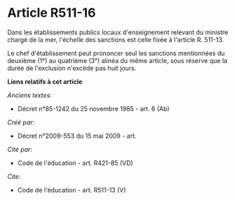 # Article R511-16

Dans les établissements publics locaux d'enseignement relevant du ministre chargé de la mer, l'échelle des sanctions est
celle fixée à l'article R. 511-13. 

Le chef d'établissement peut prononcer seul les sanctions mentionnées du deuxième (1°) au quatrième (3°) alinéa du même
article, sous réserve que la durée de l'exclusion n'excède pas huit jours.

**Liens relatifs à cet article**

_Anciens textes_:

  - Décret n°85-1242 du 25 novembre 1985 - art. 6 (Ab)

_Créé par_:

  - Décret n°2009-553 du 15 mai 2009 - art.

_Cité par_:

  - Code de l'éducation - art. R421-85 (VD)

_Cite_:

  - Code de l'éducation - art. R511-13 (V)
